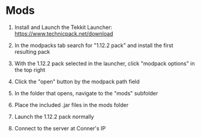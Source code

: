 # Mods

1. Install and Launch the Tekkit Launcher: https://www.technicpack.net/download

2. In the modpacks tab search for "1.12.2 pack" and install the first resulting pack

3. With the 1.12.2 pack selected in the launcher, click "modpack options" in the top right

4. Click the "open" button by the modpack path field

5. In the folder that opens, navigate to the "mods" subfolder

6. Place the included .jar files in the mods folder

7. Launch the 1.12.2 pack normally

8. Connect to the server at Conner's IP
